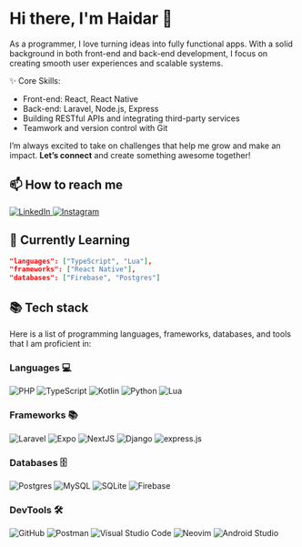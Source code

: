 <!-- ![Whodareu](https://github.com/hilmyha/hilmyha/assets/68181532/5f2cdf1c-fa0f-49a9-95e6-641f9ad1fa22) -->

# Hi there, I'm **Haidar** 👋

As a programmer, I love turning ideas into fully functional apps. With a solid background in both front-end and back-end development, I focus on creating smooth user experiences and scalable systems.

✨ Core Skills:

- Front-end: React, React Native
- Back-end: Laravel, Node.js, Express
- Building RESTful APIs and integrating third-party services
- Teamwork and version control with Git

I’m always excited to take on challenges that help me grow and make an impact. **Let’s connect** and create something awesome together!

## 📫 How to reach me

<p>
    <a href="https://www.linkedin.com/in/hilmy-ahmad-haidar-a3b8b020b/" target="_blank">
        <img alt="LinkedIn" src="https://img.shields.io/badge/linkedin-3178C6?&style=for-the-badge&logo=linkedin&logoColor=white" />
    </a>
    <a href="https://www.instagram.com/hilmy.ha/" target="_blank">
        <img alt="Instagram" src="https://img.shields.io/badge/Instagram-FF0069?style=for-the-badge&logo=instagram&logoColor=white" />
    </a>
</p>

## 📖 Currently Learning

```json
"languages": ["TypeScript", "Lua"],
"frameworks": ["React Native"],
"databases": ["Firebase", "Postgres"]
```

## 📚 Tech stack

Here is a list of programming languages, frameworks, databases, and tools that I am proficient in:

### Languages 💻

![PHP](https://img.shields.io/badge/PHP-777BB4?style=for-the-badge&logo=php&logoColor=white)
![TypeScript](https://img.shields.io/badge/TypeScript-3178C6?style=for-the-badge&logo=typescript&logoColor=white)
![Kotlin](https://img.shields.io/badge/Kotlin-7F52FF?style=for-the-badge&logo=kotlin&logoColor=white)
![Python](https://img.shields.io/badge/Python-3776AB?style=for-the-badge&logo=python&logoColor=white)
![Lua](https://img.shields.io/badge/Lua-2C2D72?style=for-the-badge&logo=lua&logoColor=white)

### Frameworks 📚

![Laravel](https://img.shields.io/badge/Laravel-FF2D20?style=for-the-badge&logo=laravel&logoColor=white)
![Expo](https://img.shields.io/badge/expo-1C2024?style=for-the-badge&logo=expo&logoColor=%2361DAFB)
![NextJS](https://img.shields.io/badge/Next-000000?style=for-the-badge&logo=next.js&logoColor=white)
![Django](https://img.shields.io/badge/Django-092E20?style=for-the-badge&logo=django&logoColor=white)
![express.js](https://img.shields.io/badge/express-FFFFFF?style=for-the-badge&logo=express&logoColor=black)

### Databases 🗄️

![Postgres](https://img.shields.io/badge/Postgres-008BB9?style=for-the-badge&logo=postgresql&logoColor=white)
![MySQL](https://img.shields.io/badge/mariadb-003545?style=for-the-badge&logo=mariadb&logoColor=white)
![SQLite](https://img.shields.io/badge/SQLite-07405E?style=for-the-badge&logo=sqlite&logoColor=white)
![Firebase](https://img.shields.io/badge/Firebase-DD2C00?style=for-the-badge&logo=firebase&logoColor=white)

### DevTools 🛠️

![GitHub](https://img.shields.io/badge/github-%23121011.svg?style=for-the-badge&logo=github&logoColor=white)
![Postman](https://img.shields.io/badge/postman-%23FF6C37.svg?style=for-the-badge&logo=postman&logoColor=white)
![Visual Studio Code](https://img.shields.io/badge/Visual_Studio_Code-007ACC?style=for-the-badge&logo=visualstudiocode&logoColor=white)
![Neovim](https://img.shields.io/badge/neovim-57A143?style=for-the-badge&logo=neovim&logoColor=white)
![Android Studio](https://img.shields.io/badge/Android_Studio-3DDC84?style=for-the-badge&logo=androidstudio&logoColor=white)
